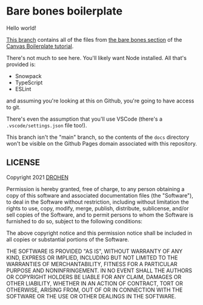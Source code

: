 # Bare bones boilerplate

Hello world!

[This branch](https://github.com/drohen/js-canvas-boilerplate/tree/barebones) contains all of the files from [the bare bones section](https://javascript.best/posts/how-to-create-a-basic-web-app-project-with-vscode-snowpack-typescript-eslint-github-node/) of the [Canvas Boilerplate tutorial](https://javascript.best/posts/how-to-create-and-use-an-html-2d-canvas-boilerplate-project/).

There's not much to see here. You'll likely want Node installed. All that's provided is:

- Snowpack
- TypeScript
- ESLint

and assuming you're looking at this on Github, you're going to have access to git.

There's even the assumption that you'll use VSCode (there's a `.vscode/settings.json` file too!).

This branch isn't the "main" branch, so the contents of the `docs` directory won't be visible on the Github Pages domain associated with this repository.

## LICENSE

Copyright 2021 [DROHEN](https://github.com/drohen)

Permission is hereby granted, free of charge, to any person obtaining a copy of this software and associated documentation files (the "Software"), to deal in the Software without restriction, including without limitation the rights to use, copy, modify, merge, publish, distribute, sublicense, and/or sell copies of the Software, and to permit persons to whom the Software is furnished to do so, subject to the following conditions:

The above copyright notice and this permission notice shall be included in all copies or substantial portions of the Software.

THE SOFTWARE IS PROVIDED "AS IS", WITHOUT WARRANTY OF ANY KIND, EXPRESS OR IMPLIED, INCLUDING BUT NOT LIMITED TO THE WARRANTIES OF MERCHANTABILITY, FITNESS FOR A PARTICULAR PURPOSE AND NONINFRINGEMENT. IN NO EVENT SHALL THE AUTHORS OR COPYRIGHT HOLDERS BE LIABLE FOR ANY CLAIM, DAMAGES OR OTHER LIABILITY, WHETHER IN AN ACTION OF CONTRACT, TORT OR OTHERWISE, ARISING FROM, OUT OF OR IN CONNECTION WITH THE SOFTWARE OR THE USE OR OTHER DEALINGS IN THE SOFTWARE.